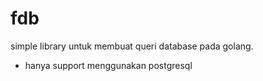 # fdb

simple library untuk membuat queri database pada golang. 

- hanya support menggunakan postgresql
